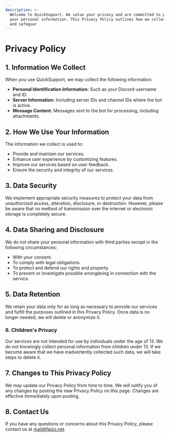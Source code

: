 ```yaml
---
description: >-
  Welcome to QuickSupport. We value your privacy and are committed to protecting
  your personal information. This Privacy Policy outlines how we collect, use,
  and safeguar
---
```


# Privacy Policy

## 1. Information We Collect

When you use QuickSupport, we may collect the following information:

* **Personal Identification Information:** Such as your Discord username and ID.
* **Server Information:** Including server IDs and channel IDs where the bot is active.
* **Message Content:** Messages sent to the bot for processing, including attachments.

## 2. How We Use Your Information

The information we collect is used to:

* Provide and maintain our services.
* Enhance user experience by customizing features.
* Improve our services based on user feedback.
* Ensure the security and integrity of our services.

## 3. Data Security

We implement appropriate security measures to protect your data from unauthorized access, alteration, disclosure, or destruction. However, please be aware that no method of transmission over the internet or electronic storage is completely secure.

## 4. Data Sharing and Disclosure

We do not share your personal information with third parties except in the following circumstances:

* With your consent.
* To comply with legal obligations.
* To protect and defend our rights and property.
* To prevent or investigate possible wrongdoing in connection with the service.

## 5. Data Retention

We retain your data only for as long as necessary to provide our services and fulfill the purposes outlined in this Privacy Policy. Once data is no longer needed, we will delete or anonymize it.

### 6. Children's Privacy

Our services are not intended for use by individuals under the age of 13. We do not knowingly collect personal information from children under 13. If we become aware that we have inadvertently collected such data, we will take steps to delete it.

## 7. Changes to This Privacy Policy

We may update our Privacy Policy from time to time. We will notify you of any changes by posting the new Privacy Policy on this page. Changes are effective immediately upon posting.

## 8. Contact Us

If you have any questions or concerns about this Privacy Policy, please contact us at [mail@faizo.net](mailto:mail@faizo.net).
